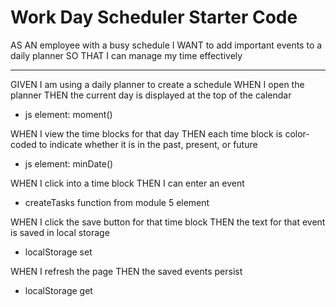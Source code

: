 # Work Day Scheduler Starter Code

AS AN employee with a busy schedule
I WANT to add important events to a daily planner
SO THAT I can manage my time effectively

---

GIVEN I am using a daily planner to create a schedule
WHEN I open the planner
THEN the current day is displayed at the top of the calendar

- js element: moment()

WHEN I view the time blocks for that day
THEN each time block is color-coded to indicate whether it is in the past, present, or future

- js element: minDate()

WHEN I click into a time block
THEN I can enter an event

- createTasks function from module 5 element

WHEN I click the save button for that time block
THEN the text for that event is saved in local storage

- localStorage set

WHEN I refresh the page
THEN the saved events persist

- localStorage get
